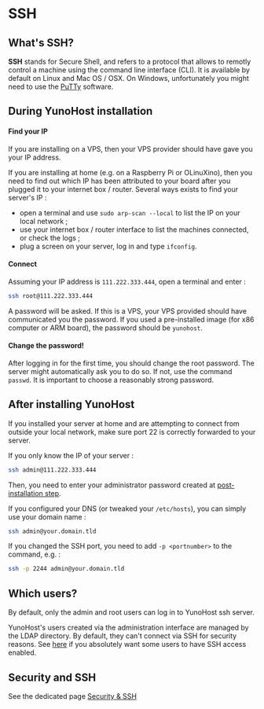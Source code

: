 # SSH

## What's SSH?

**SSH** stands for Secure Shell, and refers to a protocol that allows to remotly control a machine using the command line interface (CLI). It is available by default on Linux and Mac OS / OSX. On Windows, unfortunately you might need to use the [PuTTy](http://www.fastcomet.com/tutorials/getting-started/putty) software.

## During YunoHost installation

#### Find your IP

If you are installing on a VPS, then your VPS provider should have gave you your IP address. 

If you are installing at home (e.g. on a Raspberry Pi or OLinuXino), then you need to find out which IP has been attributed to your board after you plugged it to your internet box / router. Several ways exists to find your server's IP :

- open a terminal and use `sudo arp-scan --local` to list the IP on your local network ;
- use your internet box / router interface to list the machines connected, or check the logs ;
- plug a screen on your server, log in and type `ifconfig`.

#### Connect

Assuming your IP address is `111.222.333.444`, open a terminal and enter :

```bash
ssh root@111.222.333.444
```

A password will be asked. If this is a VPS, your VPS provided should have communicated you the password. If you used a pre-installed image (for x86 computer or ARM board), the password should be `yunohost`.

#### Change the password!

After logging in for the first time, you should change the root password. The server might automatically ask you to do so. If not, use the command `passwd`. It is important to choose a reasonably strong password.

## After installing YunoHost

If you installed your server at home and are attempting to connect from outside your local network, make sure port 22 is correctly forwarded to your server.

If you only know the IP of your server :

```bash
ssh admin@111.222.333.444
```

Then, you need to enter your administrator password created at [post-installation step](postinstall).

If you configured your DNS (or tweaked your `/etc/hosts`), you can simply use your domain name :

```bash
ssh admin@your.domain.tld
```

If you changed the SSH port, you need to add `-p <portnumber>` to the command, e.g. :

```bash
ssh -p 2244 admin@your.domain.tld
```

## Which users?

By default, only the admin and root users can log in to YunoHost ssh server.

YunoHost's users created via the administration interface are managed by the LDAP directory. By default, they can't connect via SSH for security reasons. See [here](https://forum.yunohost.org/t/ssh-disconnects-after-successful-login/256/10) if you absolutely want some users to have SSH access enabled.

## Security and SSH

See the dedicated page [Security & SSH](security_en)
